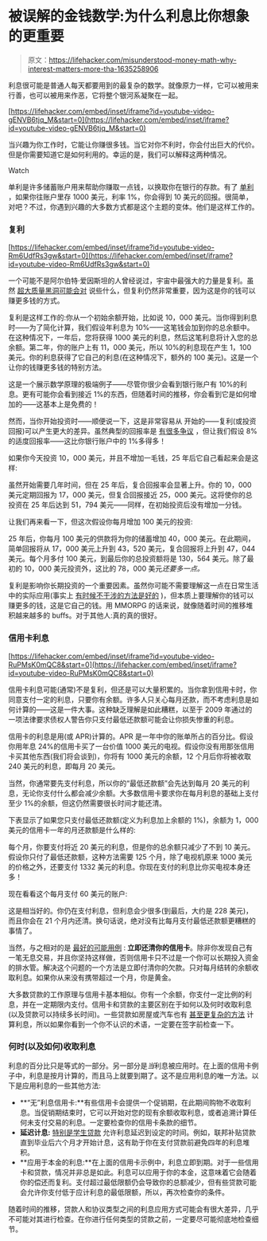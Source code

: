# 被误解的金钱数学:为什么利息比你想象的更重要

> 原文：<https://lifehacker.com/misunderstood-money-math-why-interest-matters-more-tha-1635258906>

利息很可能是普通人每天都要用到的最复杂的数学。就像原力一样，它可以被用来行善，也可以被用来作恶，它将整个银河系凝聚在一起。

 [https://lifehacker.com/embed/inset/iframe?id=youtube-video-gENVB6tjq_M&start=0](https://lifehacker.com/embed/inset/iframe?id=youtube-video-gENVB6tjq_M&start=0) 

当兴趣为你工作时，它能让你赚很多钱。当它对你不利时，你会付出巨大的代价。但是你需要知道它是如何利用的。幸运的是，我们可以解释这两种情况。

Watch

单利是许多储蓄账户用来帮助你赚取一点钱，以换取你在银行的存款。有了 [单利](http://www.investopedia.com/terms/s/simple_interest.asp) ，如果你往账户里存 1000 美元，利率 1%，你会得到 10 美元的回报。很简单，对吧？不过，你遇到兴趣的大多数方式都是这个主题的变体。他们是这样工作的。

### 复利

 [https://lifehacker.com/embed/inset/iframe?id=youtube-video-Rm6UdfRs3gw&start=0](https://lifehacker.com/embed/inset/iframe?id=youtube-video-Rm6UdfRs3gw&start=0) 

一个可能不是阿尔伯特·爱因斯坦的人曾经说过，宇宙中最强大的力量是复利。虽然 [超大质量黑洞可能会对](http://www.sentientdevelopments.com/2009/06/ranking-most-powerful-forces-in.html) 说些什么，但复利仍然非常重要，因为这是你的钱可以赚更多钱的方式。

复利是这样工作的:你从一个初始余额开始，比如说 10，000 美元。当你得到利息时——为了简化计算，我们假设年利息为 10%——这笔钱会加到你的总余额中。在这种情况下，一年后，您将获得 1000 美元的利息，然后这笔利息将计入您的总余额。第二年，你的账户上有 11，000 美元，所以 10%的利息现在产生 1，100 美元。你的利息获得了它自己的利息(在这种情况下，额外的 100 美元)。这是一个让你的钱赚更多钱的特别方法。

这是一个展示数学原理的极端例子——尽管你很少会看到银行账户有 10%的利息。更有可能你会看到接近 1%的东西，但随着时间的推移，你会看到它是如何增加的——这基本上是免费的！

然而，当你开始投资时——顺便说一下，这是非常容易从 开始的——复利(或投资回报)可以产生更大的差异。虽然典型的回报率是 [有很多争议](http://www.learnvest.com/knowledge-center/returns-to-expect-when-investing/) ，但让我们假设 8%的适度回报率——这比你银行账户中的 1%多得多！

如果你今天投资 10，000 美元，并且不增加一毛钱，25 年后它自己看起来会是这样:

虽然开始需要几年时间，但在 25 年后，复合回报率会显著上升。你的 10，000 美元定期回报为 17，000 美元，但复合回报接近 25，000 美元。这将使你的总投资在 25 年后达到 51，794 美元——同样，在初始投资后没有增加一分钱。

让我们再来看一下，但这次假设你每月增加 100 美元的投资:

25 年后，你每月 100 美元的供款将为你的储蓄增加 40，000 美元。在此期间，简单回报将从 17，000 美元上升到 43，520 美元，复合回报将上升到 47，044 美元。每个月多付 100 美元，到最后你的总投资额将是 130，564 美元。除了最初的 10，000 美元投资外，这比的 78，000 美元*还要多一点。*

复利是影响你长期投资的一个重要因素。虽然你可能不需要理解这一点在日常生活中的实际应用(事实上 [有时候不干涉的方法是好的](https://lifehacker.com/stop-paying-so-much-attention-to-your-investments-to-ea-1579642712) )，但本质上要理解你的钱可以赚更多的钱，这是它自己的钱。用 MMORPG 的话来说，就像随着时间的推移堆积越来越多的 buffs。对于其他人:真的真的很好。

### 信用卡利息

 [https://lifehacker.com/embed/inset/iframe?id=youtube-video-RuPMsK0mQC8&start=0](https://lifehacker.com/embed/inset/iframe?id=youtube-video-RuPMsK0mQC8&start=0) 

信用卡利息可能(通常)不是复利，但还是可以大量积累的。当你拿到信用卡时，你同意支付一定的利息，只要你有余额。许多人只关心每月还款，而不考虑利息是如何计算的——这是一件大事。这种缺乏理解是如此糟糕，以至于 2009 年通过的一项法律要求债权人警告你只支付最低还款额可能会让你损失惨重的利息。

信用卡的利息是用(或 APR)计算的。APR 是一年中你的账单所占的百分比。假设你用年息 24%的信用卡买了一台价值 1000 美元的电视。假设你没有用那张信用卡买其他东西(我们将会谈到)，你将有 1000 美元的余额，12 个月后你将被收取 240 美元的利息，即每月 20 美元。

当然，你通常要先支付利息，所以你的“最低还款额”会先达到每月 20 美元的利息，无论你支付什么都会减少余额。大多数信用卡要求你在每月利息的基础上支付至少 1%的余额，但这仍然需要很长时间才能还清。

下表显示了如果您只支付最低还款额(定义为利息加上余额的 1%)，余额为 1，000 美元的信用卡一年的月还款额是什么样的:

每个月，你要支付将近 20 美元的利息，但是你的总余额只减少了不到 10 美元。假设你只付了最低还款额，这种方法需要 125 个月，除了电视机原来 1000 美元的价格之外，还要支付 1332 美元的利息。你现在支付的利息比你买电视本身还多！

现在看看这个每月支付 60 美元的账户:

这是相当好的。你仍在支付利息，但利息会少很多(到最后，大约是 228 美元)，而且你会在 21 个月内还清。换句话说，绝对没有比每月支付最低还款额更糟糕的事情了。

当然，与之相对的是 [最好的可能用例](https://lifehacker.com/paying-off-credit-cards-is-the-best-financial-return-fo-1496724814) : **立即还清你的信用卡**。除非你发现自己有一笔无息交易，并且你坚持这样做，否则信用卡只不过是一个你可以长期投入资金的排水管。解决这个问题的一个方法是立即付清你的欠款。只对每月结转的余额收取利息。如果你从来没有携带超过一个月，你是黄金。

大多数贷款的工作原理与信用卡基本相似。你有一个余额，你支付一定比例的利息，并在一定期限内支付。信用卡和贷款的主要区别在于如何以及何时收取利息(以及贷款可以持续多长时间)。一些贷款如房屋或汽车也有 [甚至更复杂的方法](http://www.thecalculatorsite.com/articles/finance/nominal-effective-apr-interest-rates.php) 计算利息，所以如果你看到一个你不认识的术语，一定要在签字前检查一下。

### 何时(以及如何)收取利息

利息的百分比只是等式的一部分。另一部分是*当*利息被应用时。在上面的信用卡例子中，利息是按月计算的，而且马上就要到期了。这不是应用利息的唯一方法。以下是应用利息的一些其他方法:

*   **“无”利息信用卡:**有些信用卡会提供一个促销期，在此期间购物不收取利息。当促销期结束时，它可以开始对您的现有余额收取利息，或者追溯计算任何未支付交易的利息。一定要检查你的信用卡条款的细节。
*   **延迟计息:** [特别是学生贷款](http://blog.readyforzero.com/how-does-student-loan-interest-work/) 允许利息延迟到设定的时间。例如，联邦补贴贷款直到毕业后六个月才开始计息，这有助于你在支付贷款前避免四年的利息堆积。
*   **应用于本金的利息:**在上面的信用卡示例中，利息立即到期。对于一些信用卡和贷款，情况并非总是如此。利息可以应用于你的本金，这意味着它会随着你的偿还而复利。支付超过最低限额仍会导致你的总额减少，但有些贷款可能会允许你支付低于应计利息的最低限额，所以，再次检查你的条件。

随着时间的推移，贷款人和协议类型之间的利息应用方式可能会有很大差异，几乎不可能对其进行检查。在你进行任何类型的贷款之前，一定要尽可能彻底地检查细节。
